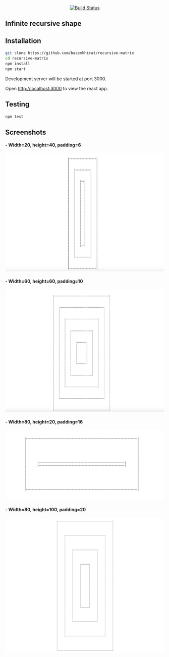 <p align="center">
<a href="https://travis-ci.org/basemkhirat/recursive-matrix"><img src="https://travis-ci.org/basemkhirat/recursive-matrix.svg?branch=master" alt="Build Status"></a>
</p>

## Infinite recursive shape

## Installation

```bash
git clone https://github.com/basemkhirat/recursive-matrix
cd recursive-matrix
npm install
npm start
```
Development server will be started at port 3000.

Open [http://localhost:3000](http://localhost:3000) to view the react app.

## Testing

```bash
npm test
```

## Screenshots

#### - Width=20, height=40, padding=6

<img src="https://github.com/basemkhirat/recursive-matrix/raw/master/screenshots/20-40-6.png">

#### - Width=60, height=60, padding=10

<img src="https://github.com/basemkhirat/recursive-matrix/raw/master/screenshots/60-60-10.png">

#### - Width=80, height=20, padding=16

<img src="https://github.com/basemkhirat/recursive-matrix/raw/master/screenshots/80-20-16.png">

#### - Width=80, height=100, padding=20

<img src="https://github.com/basemkhirat/recursive-matrix/raw/master/screenshots/80-100-20.png">
